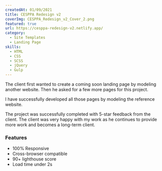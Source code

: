 ```yaml
---
createdAt: 01/09/2021
title: CESPPA Redesign v2
coverImg: CESPPA_Redesign_v2_Cover_2.png
featured: true
url: https://cesppa-redesign-v2.netlify.app/
category:
  - Site Templates
  - Landing Page
skills:
  - HTML
  - CSS
  - SCSS
  - jQuery
  - Gulp
---
```


The client first wanted to create a coming soon landing page by modeling another website. Then he asked for a few more pages for this project.

I have successfully developed all those pages by modeling the reference website.

The project was successfully completed with 5-star feedback from the client. The client was very happy with my work as he continues to provide more work and becomes a long-term client.

### Features

- 100% Responsive
- Cross-browser compatible
- 90+ lighthouse score
- Load time under 2s